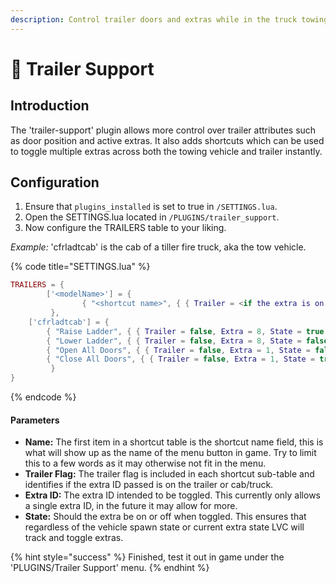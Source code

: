 ```yaml
---
description: Control trailer doors and extras while in the truck towing.
---
```


# 🚛 Trailer Support

## Introduction

The 'trailer-support' plugin allows more control over trailer attributes such as door position and active extras. It also adds shortcuts which can be used to toggle multiple extras across both the towing vehicle and trailer instantly.

## Configuration

1. Ensure that `plugins_installed` is set to true in `/SETTINGS.lua`.
2. Open the SETTINGS.lua located in `/PLUGINS/trailer_support`.
3. Now configure the TRAILERS table to your liking.

_Example:_ 'cfrladtcab' is the cab of a tiller fire truck, aka the tow vehicle.

{% code title="SETTINGS.lua" %}
```lua
TRAILERS = {
        ['<modelName>'] = {
                { "<shortcut name>", { { Trailer = <if the extra is on trailer or tow vehicle>, Extra = <extraId>, State = <state extra should be in when activated> }, { Trailer = < >, extra = < >, State = < > } } },
         },
	['cfrladtcab'] = { 
		{ "Raise Ladder", { { Trailer = false, Extra = 8, State = true }, { Trailer = true, Extra = 2, State = false } } },
		{ "Lower Ladder", { { Trailer = false, Extra = 8, State = false }, { Trailer = true, Extra = 2, State = true } } },
		{ "Open All Doors", { { Trailer = false, Extra = 1, State = false }, { Trailer = true, Extra = 1, State = false } } },
		{ "Close All Doors", { { Trailer = false, Extra = 1, State = true }, { Trailer = true, Extra = 1, State = true } } },
         }
}
```
{% endcode %}

#### Parameters

* **Name:** The first item in a shortcut table is the shortcut name field, this is what will show up as the name of the menu button in game. Try to limit this to a few words as it may otherwise not fit in the menu.
* **Trailer Flag:** The trailer flag is included in each shortcut sub-table and identifies if the extra ID passed is on the trailer or cab/truck.
* **Extra ID:** The extra ID intended to be toggled. This currently only allows a single extra ID, in the future it may allow for more.
* **State:** Should the extra be on or off when toggled. This ensures that regardless of the vehicle spawn state or current extra state LVC will track and toggle extras.

{% hint style="success" %}
Finished, test it out in game under the 'PLUGINS/Trailer Support' menu.
{% endhint %}
